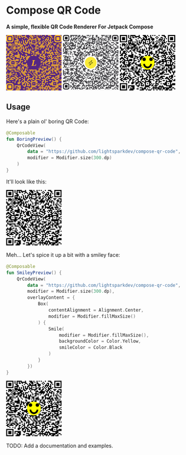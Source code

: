 # Compose QR Code
__A simple, flexible QR Code Renderer For Jetpack Compose__

<img src="./docs/images/purple_and_gold.png" width="150px" height="150px" />
<img src="./docs/images/lightning.png" width="150px" height="150px" />
<img src="./docs/images/light_smile_square.png" width="150px" height="150px" />

## Usage

Here's a plain ol' boring QR Code:

```kotlin
@Composable
fun BoringPreview() {
    QrCodeView(
        data = "https://github.com/lightsparkdev/compose-qr-code",
        modifier = Modifier.size(300.dp)
    )
}
```

It'll look like this:

<img src="./docs/images/boring.png" width="150px" height="150px" />

Meh... Let's spice it up a bit with a smiley face:

```kotlin
@Composable
fun SmileyPreview() {
    QrCodeView(
        data = "https://github.com/lightsparkdev/compose-qr-code",
        modifier = Modifier.size(300.dp),
        overlayContent = {
            Box(
                contentAlignment = Alignment.Center,
                modifier = Modifier.fillMaxSize()
            ) {
                Smile(
                    modifier = Modifier.fillMaxSize(),
                    backgroundColor = Color.Yellow,
                    smileColor = Color.Black
                )
            }
        })
}
```

<img src="./docs/images/light_smile_square.png" width="150px" height="150px" />

TODO: Add a documentation and examples.
